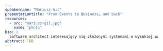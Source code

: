 ```yaml
---
speakername: "Mariusz Gil"
presentationtitle: "From Events to Business… and back"
resources:
  - src: "mariusz-gil.jpg"
    name: "photo"
bio: |
  Software architect interesujący się złożonymi systemami o wysokiej wartości biznesowej, związany głównie z platformami webowymi. Event Storming maniac. ex-CTO, konsultant, speaker i trener w Bottega IT Minds. Z branżą IT związany od ponad 16 lat. Poza tematyką projektowania oprogramowania interesuje się rozwiązaniami big-data i machine-learning, a przede wszystkim osiąganych przy ich pomocy efektów biznesowych. Po godzinach oddaje się swoim innym pasjom, fotografii i gitarze elektrycznej.
abstract: TBD
---
```

